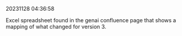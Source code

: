 20231128
04:36:58

Excel spreadsheet found in the genai confluence page that shows a mapping of what changed for version 3.